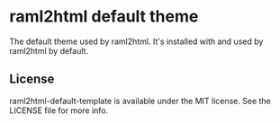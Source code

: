 # raml2html default theme

The default theme used by raml2html. It's installed with and used by raml2html by default.

## License
raml2html-default-template is available under the MIT license. See the LICENSE file for more info.
